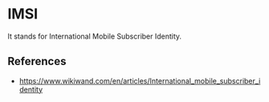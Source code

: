 # IMSI

It stands for International Mobile Subscriber Identity.

## References

- https://www.wikiwand.com/en/articles/International_mobile_subscriber_identity

